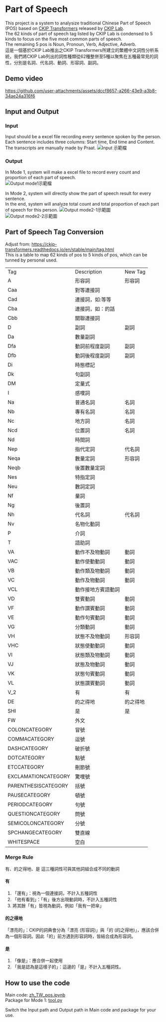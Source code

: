 # Part of Speech
This project is a system to analysize traditional Chinese Part of Speech (POS) based on [CKIP Transformers](https://github.com/ckiplab/ckip-transformers) released by [CKIP Lab](https://github.com/ckiplab).  
The 62 kinds of part of speech tag listed by CKIP Lab is condensed to 5 kinds to focus on the five most common parts of speech.  
The remaining 5 pos is Noun, Pronoun, Verb, Adjective, Adverb.  
這是一個基於CKIP Lab推出之CKIP Transformers所建立的繁體中文詞性分析系統，我們將CKIP Lab列出的詞性種類從62種整併至5種以聚焦在五種最常見的詞性，分別是名詞、代名詞、動詞、形容詞、副詞。

## Demo video
https://github.com/user-attachments/assets/dccf8657-a266-43e9-a3b8-34ae24a316f6

## Input and Output
### Input
Input should be a excel file recording every sentence spoken by the person. Each sentence includes three columns: Start time, End time and Content. The transcripts are manually made by Praat.
![Input 示範檔](https://github.com/user-attachments/assets/b9c9df26-d3c0-47a6-bb54-7948fe42b6ea)


### Output
In Mode 1, system will make a excel file to record every count and proportion of each part of speech.  
![Output mode1示範檔](https://github.com/user-attachments/assets/e454f1b1-6a28-405b-8253-e9947e58f630)

In Mode 2, system will directly show the part of speech result for every sentence.  
In the end, system will analyze total count and total proportion of each part of speech for this person.
![Output mode2-1示範圖](https://github.com/user-attachments/assets/f3bc133a-4d2b-4499-8fd6-046a2881d03a)
![Output mode2-2示範圖](https://github.com/user-attachments/assets/c22e4fab-0ba5-4c51-8dad-e530230ff1f5)

## Part of Speech Tag Conversion
Adjust from: https://ckip-transformers.readthedocs.io/en/stable/main/tag.html  
This is a table to map 62 kinds of pos to 5 kinds of pos, which can be tunned by personal used.  
<table>
  <tr>
    <td>Tag</td>
    <td>Description</td>
    <td>New Tag</td>
  </tr>
  <tr>
    <td>A</td>
    <td>形容詞</td>
    <td>形容詞</td>
  </tr>
  <tr>
    <td>Caa</td>
    <td>對等連接詞</td>
    <td></td>
  </tr>
  <tr>
    <td>Cad</td>
    <td>連接詞，如:等等</td>
    <td></td>
  </tr>
  <tr>
    <td>Cba</td>
    <td>連接詞，如：的話</td>
    <td></td>
  </tr> 
  <tr>
    <td>Cbb</td>
    <td>關聯連接詞</td>
    <td></td>
  </tr> 
  <tr>
    <td>D</td>
    <td>副詞</td>
    <td>副詞</td>
  </tr> 
  <tr>
    <td>Da</td>
    <td>數量副詞</td>
    <td></td>
  </tr>
  <tr>
    <td>Dfa</td>
    <td>動詞前程度副詞</td>
    <td>副詞</td>
  </tr>
  <tr>
    <td>Dfb</td>
    <td>動詞後程度副詞</td>
    <td>副詞</td>
  </tr>
  <tr>
    <td>Di</td>
    <td>時態標記</td>
    <td></td>
  </tr>
  <tr>
    <td>Dk</td>
    <td>句副詞</td>
    <td></td>
  </tr>
  <tr>
    <td>DM</td>
    <td>定量式</td>
    <td></td>
  </tr>
  <tr>
    <td>I</td>
    <td>感嘆詞</td>
    <td></td>
  </tr>  
  <tr>
    <td>Na</td>
    <td>普通名詞</td>
    <td>名詞</td>
  </tr> 
  <tr>
    <td>Nb</td>
    <td>專有名詞</td>
    <td>名詞</td>
  </tr> 
  <tr>
    <td>Nc</td>
    <td>地方詞</td>
    <td>名詞</td>
  </tr> 
  <tr>
    <td>Ncd</td>
    <td>位置詞</td>
    <td>名詞</td>
  </tr> 
  <tr>
    <td>Nd</td>
    <td>時間詞</td>
    <td></td>
  </tr> 
  <tr>
    <td>Nep</td>
    <td>指代定詞</td>
    <td>代名詞</td>
  </tr> 
  <tr>
    <td>Neqa</td>
    <td>數量定詞</td>
    <td>形容詞</td>
  </tr> 
  <tr>
    <td>Neqb</td>
    <td>後置數量定詞</td>
    <td></td>
  </tr> 
  <tr>
    <td>Nes</td>
    <td>特指定詞</td>
    <td></td>
  </tr> 
  <tr>
    <td>Neu</td>
    <td>數詞定詞</td>
    <td></td>
  </tr> 
  <tr>
    <td>Nf</td>
    <td>量詞</td>
    <td></td>
  </tr> 
  <tr>
    <td>Ng</td>
    <td>後置詞</td>
    <td></td>
  </tr> 
  <tr>
    <td>Nh</td>
    <td>代名詞</td>
    <td>代名詞</td>
  </tr> 
  <tr>
    <td>Nv</td>
    <td>名物化動詞</td>
    <td></td>
  </tr> 
  <tr>
    <td>P</td>
    <td>介詞</td>
    <td></td>
  </tr> 
  <tr>
    <td>T</td>
    <td>語助詞</td>
    <td></td>
  </tr> 
  <tr>
    <td>VA</td>
    <td>動作不及物動詞</td>
    <td>動詞</td>
  </tr> 
  <tr>
    <td>VAC</td>
    <td>動作使動動詞</td>
    <td>動詞</td>
  </tr> 
  <tr>
    <td>VB</td>
    <td>動作類及物動詞</td>
    <td>動詞</td>
  </tr> 
  <tr>
    <td>VC</td>
    <td>動作及物動詞</td>
    <td>動詞</td>
  </tr> 
  <tr>
    <td>VCL</td>
    <td>動作接地方賓語動詞</td>
    <td></td>
  </tr> 
  <tr>
    <td>VD</td>
    <td>雙賓動詞</td>
    <td>動詞</td>
  </tr> 
  <tr>
    <td>VF</td>
    <td>動作謂賓動詞</td>
    <td>動詞</td>
  </tr> 
  <tr>
    <td>VE</td>
    <td>動作句賓動詞</td>
    <td>動詞</td>
  </tr> 
  <tr>
    <td>VG</td>
    <td>分類動詞</td>
    <td>動詞</td>
  </tr> 
  <tr>
    <td>VH</td>
    <td>狀態不及物動詞</td>
    <td>形容詞</td>
  </tr> 
  <tr>
    <td>VHC</td>
    <td>狀態使動動詞</td>
    <td>動詞</td>
  </tr> 
  <tr>
    <td>VI</td>
    <td>狀態類及物動詞</td>
    <td>動詞</td>
  </tr> 
  <tr>
    <td>VJ</td>
    <td>狀態及物動詞</td>
    <td>動詞</td>
  </tr> 
  <tr>
    <td>VK</td>
    <td>狀態句賓動詞</td>
    <td>動詞</td>
  </tr> 
  <tr>
    <td>VL</td>
    <td>狀態謂賓動詞</td>
    <td>動詞</td>
  </tr> 
  <tr>
    <td>V_2</td>
    <td>有</td>
    <td>有</td>
  </tr> 
  <tr>
    <td>DE</td>
    <td>的之得地</td>
    <td>的之得地</td>
  </tr> 
  <tr>
    <td>SHI</td>
    <td>是</td>
    <td>是</td>
  </tr> 
  <tr>
    <td>FW</td>
    <td>外文</td>
    <td></td>
  </tr> 
  <tr>
    <td>COLONCATEGORY</td>
    <td>冒號</td>
    <td></td>
  </tr> 
  <tr>
    <td>COMMACATEGORY</td>
    <td>逗號</td>
    <td></td>
  </tr> 
  <tr>
    <td>DASHCATEGORY</td>
    <td>破折號</td>
    <td></td>
  </tr> 
  <tr>
    <td>DOTCATEGORY</td>
    <td>點號</td>
    <td></td>
  </tr> 
  <tr>
    <td>ETCCATEGORY</td>
    <td>刪節號</td>
    <td></td>
  </tr> 
  <tr>
    <td>EXCLAMATIONCATEGORY</td>
    <td>驚嘆號</td>
    <td></td>
  </tr> 
  <tr>
    <td>PARENTHESISCATEGORY</td>
    <td>括號</td>
    <td></td>
  </tr> 
  <tr>
    <td>PAUSECATEGORY</td>
    <td>頓號</td>
    <td></td>
  </tr> 
  <tr>
    <td>PERIODCATEGORY</td>
    <td>句號</td>
    <td></td>
  </tr> 
  <tr>
    <td>QUESTIONCATEGORY</td>
    <td>問號</td>
    <td></td>
  </tr> 
  <tr>
    <td>SEMICOLONCATEGORY</td>
    <td>分號</td>
    <td></td>
  </tr> 
  <tr>
    <td>SPCHANGECATEGORY</td>
    <td>雙直線</td>
    <td></td>
  </tr> 
  <tr>
    <td>WHITESPACE</td>
    <td>空白</td>
    <td></td>
  </tr> 
</table>

### Merge Rule
有、的之得地、是 這三種詞性可與其他詞組合成不同的動詞  
#### 有
1. 「還有」：視為一個連接詞，不計入五種詞性
2. 「他有看到」：「有」後方出現動詞時，不計入五種詞性
3. 將其餘「有」皆視為動詞，例如「我有一把傘」

#### 的之得地
「漂亮的」：CKIP的詞典會分為「漂亮 (形容詞)」與「的 (的之得地)」，應該合併為一個形容詞。因此「的」前方遇到形容詞時，皆結合成為形容詞。

#### 是
1. 「像是」：應合併一起使用
2. 「我是認為是這樣子的」：這邊的「是」不計入五種詞性。

## How to use the code 
Main code: [zh_TW_pos.ipynb](https://github.com/WalterOuO/partofspeech/blob/main/zh_TW_pos.ipynb)  
Package for Mode 1: [tool.py](https://github.com/walterouo/partofspeech/tool.py)

Switch the Input path and Output path in Main code and package for your use. 
